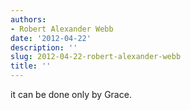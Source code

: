 ```yaml
---
authors:
- Robert Alexander Webb
date: '2012-04-22'
description: ''
slug: 2012-04-22-robert-alexander-webb
title: ''
---
```

it can be done only by Grace.



